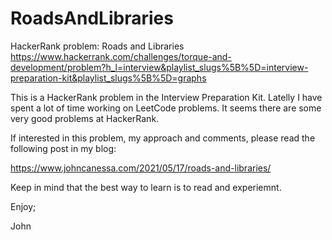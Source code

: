 # RoadsAndLibraries
HackerRank problem: Roads and Libraries 
https://www.hackerrank.com/challenges/torque-and-development/problem?h_l=interview&playlist_slugs%5B%5D=interview-preparation-kit&playlist_slugs%5B%5D=graphs

This is a HackerRank problem in the Interview Preparation Kit.
Latelly I have spent a lot of time working on LeetCode problems.
It seems there are some very good problems at HackerRank.

If interested in this problem, my approach and comments, 
please read the following post in my blog:

https://www.johncanessa.com/2021/05/17/roads-and-libraries/

Keep in mind that the best way to learn is to read and experiemnt.

Enjoy;

John
